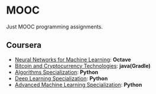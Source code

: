 # MOOC

Just MOOC programming assignments.

## Coursera

* [Neural Networks for Machine Learning](https://www.coursera.org/learn/neural-networks/): __Octave__
* [Bitcoin and Cryptocurrency Technologies](https://www.coursera.org/learn/cryptocurrency/): __java(Gradle)__ 
* [Algorithms Specialization](https://www.coursera.org/specializations/algorithms): __Python__
* [Deep Learning Specialization](https://www.coursera.org/specializations/deep-learning): __Python__
* [Advanced Machine Learning Specialization](https://www.coursera.org/specializations/aml): __Python__


